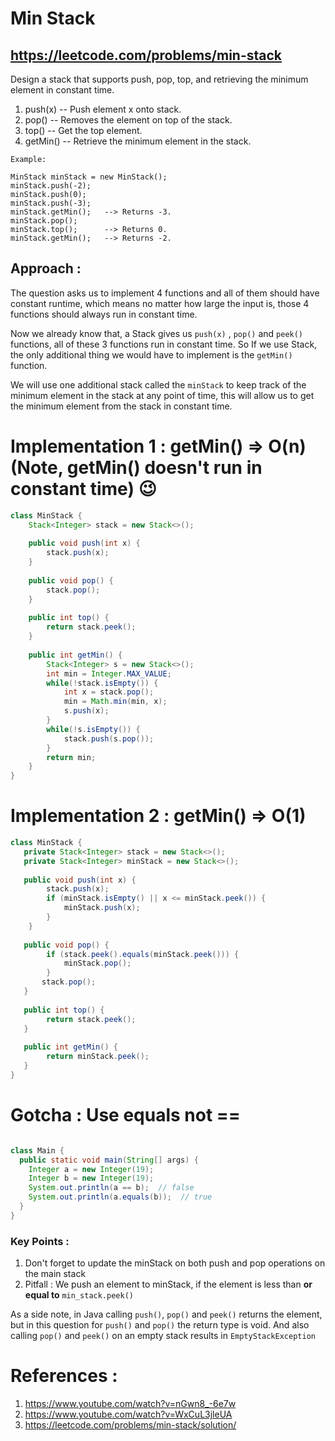 # Min Stack
## https://leetcode.com/problems/min-stack

Design a stack that supports push, pop, top, and retrieving the minimum element in constant time.

1. push(x) -- Push element x onto stack.
2. pop() -- Removes the element on top of the stack.
3. top() -- Get the top element.
4. getMin() -- Retrieve the minimum element in the stack.
 
```
Example:

MinStack minStack = new MinStack();
minStack.push(-2);
minStack.push(0);
minStack.push(-3);
minStack.getMin();   --> Returns -3.
minStack.pop();
minStack.top();      --> Returns 0.
minStack.getMin();   --> Returns -2.
```
## Approach :
The question asks us to implement 4 functions and all of them should have constant runtime, which means no matter how large the input is, those 4 functions should always run in constant time.

Now we already know that, a Stack gives us `push(x)` , `pop()` and `peek()` functions, all of these 3 functions run in constant time.
So If we use Stack, the only additional thing we would have to implement is the `getMin()` function.

We will use one additional stack called the `minStack` to keep track of the minimum element in the stack at any point of time, this will allow us to get the minimum element from the stack in constant time.

# Implementation 1 : getMin() => O(n) (Note, getMin() doesn't run in constant time) 😉

```java
class MinStack {
    Stack<Integer> stack = new Stack<>();
    
    public void push(int x) {
        stack.push(x);
    }
    
    public void pop() {
        stack.pop();
    }
    
    public int top() {
        return stack.peek();
    }
    
    public int getMin() {
        Stack<Integer> s = new Stack<>();
        int min = Integer.MAX_VALUE;
        while(!stack.isEmpty()) {
            int x = stack.pop();
            min = Math.min(min, x);
            s.push(x);
        }
        while(!s.isEmpty()) {
            stack.push(s.pop());
        }
        return min;
    }
}
```

# Implementation 2 : getMin() => O(1)

```java
class MinStack {
   private Stack<Integer> stack = new Stack<>();
   private Stack<Integer> minStack = new Stack<>();
  
   public void push(int x) {
        stack.push(x);
        if (minStack.isEmpty() || x <= minStack.peek()) {
            minStack.push(x);
        }
    }
     
   public void pop() {
        if (stack.peek().equals(minStack.peek())) {
            minStack.pop();
        }
       stack.pop();
   }
   
   public int top() {
        return stack.peek();
   }
 
   public int getMin() {
        return minStack.peek();
   }
}

```

# Gotcha : Use equals not ==
```java

class Main {
  public static void main(String[] args) {
    Integer a = new Integer(19);
    Integer b = new Integer(19);
    System.out.println(a == b);  // false
    System.out.println(a.equals(b));  // true
  }  
}
```

### Key Points :
1. Don't forget to update the minStack on both push and pop operations on the main stack
2. Pitfall : We push an element to minStack, if the element is less than **or equal to** `min_stack.peek()` 

As a side note, in Java calling `push()`, `pop()` and `peek()` returns the element, but in this question for `push()` and `pop()` the return type is void. And also calling  `pop()` and `peek()` on an empty stack results in `EmptyStackException`

# References :
1. https://www.youtube.com/watch?v=nGwn8_-6e7w
2. https://www.youtube.com/watch?v=WxCuL3jleUA
3. https://leetcode.com/problems/min-stack/solution/
